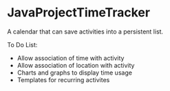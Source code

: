 JavaProjectTimeTracker
======================

A calendar that can save activities into a persistent list.

To Do List:
- Allow association of time with activity
- Allow association of location with activity
- Charts and graphs to display time usage
- Templates for recurring activites
